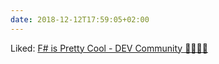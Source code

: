 ```yaml
---
date: 2018-12-12T17:59:05+02:00
---
```


Liked: [F# is Pretty Cool - DEV Community 👩‍💻👨‍💻](https://dev.to/deciduously/f-is-pretty-cool-23dj)
